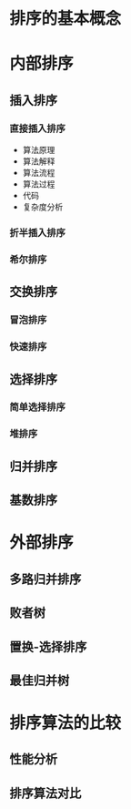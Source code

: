 # 排序的基本概念

# 内部排序

## 插入排序

### 直接插入排序

- 算法原理
- 算法解释
- 算法流程
- 算法过程
- 代码
- 复杂度分析

### 折半插入排序

### 希尔排序

## 交换排序

### 冒泡排序

### 快速排序

## 选择排序

### 简单选择排序

### 堆排序

## 归并排序

## 基数排序

# 外部排序

## 多路归并排序

## 败者树

## 置换-选择排序

## 最佳归并树

# 排序算法的比较

## 性能分析

## 排序算法对比
